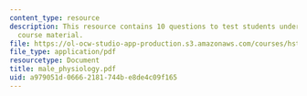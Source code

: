 ```yaml
---
content_type: resource
description: This resource contains 10 questions to test students understanding of
  course material.
file: https://ol-ocw-studio-app-production.s3.amazonaws.com/courses/hst-071-human-reproductive-biology-fall-2005/a979051d06662181744be8de4c09f165_male_physiology.pdf
file_type: application/pdf
resourcetype: Document
title: male_physiology.pdf
uid: a979051d-0666-2181-744b-e8de4c09f165
---
```

